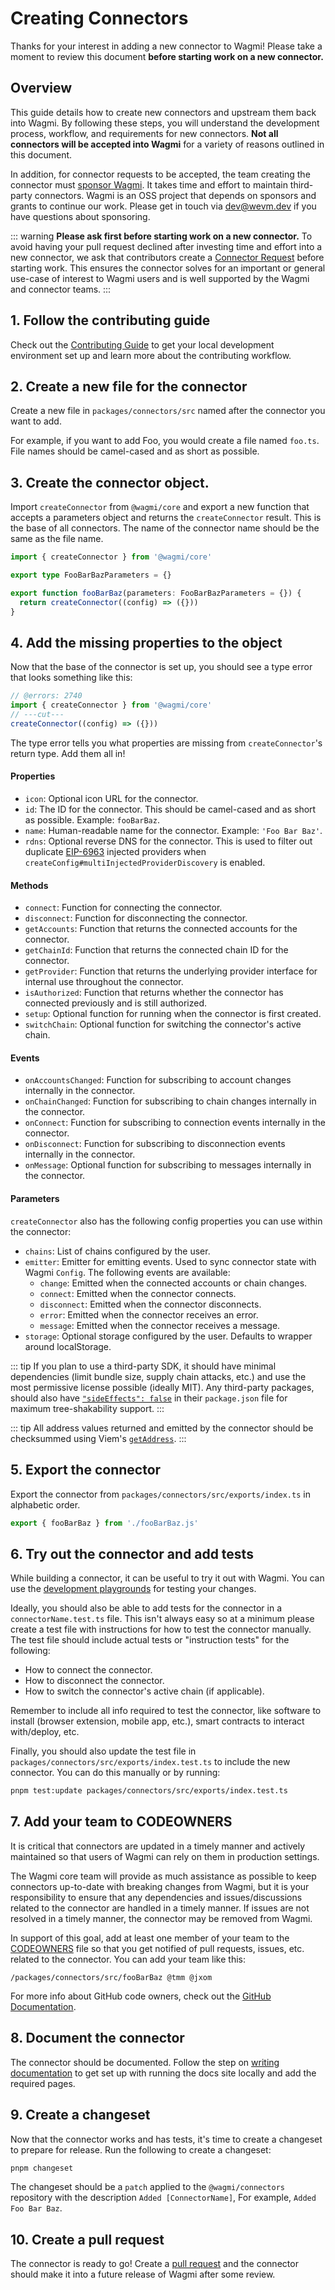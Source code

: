 # Creating Connectors

Thanks for your interest in adding a new connector to Wagmi! Please take a moment to review this document **before starting work on a new connector.**

## Overview

This guide details how to create new connectors and upstream them back into Wagmi. By following these steps, you will understand the development process, workflow, and requirements for new connectors. **Not all connectors will be accepted into Wagmi** for a variety of reasons outlined in this document.

In addition, for connector requests to be accepted, the team creating the connector must [sponsor Wagmi](https://github.com/sponsors/wevm). It takes time and effort to maintain third-party connectors. Wagmi is an OSS project that depends on sponsors and grants to continue our work. Please get in touch via [dev@wevm.dev](mailto:dev@wevm.dev) if you have questions about sponsoring.

::: warning **Please ask first before starting work on a new connector.**
To avoid having your pull request declined after investing time and effort into a new connector, we ask that contributors create a [Connector Request](https://github.com/wevm/wagmi/discussions/new?category=connector-request) before starting work. This ensures the connector solves for an important or general use-case of interest to Wagmi users and is well supported by the Wagmi and connector teams.
:::

## 1. Follow the contributing guide

Check out the [Contributing Guide](/dev/contributing) to get your local development environment set up and learn more about the contributing workflow.

## 2. Create a new file for the connector

Create a new file in `packages/connectors/src` named after the connector you want to add.

For example, if you want to add Foo, you would create a file named `foo.ts`. File names should be camel-cased and as short as possible.

## 3. Create the connector object.

Import `createConnector` from `@wagmi/core` and export a new function that accepts a parameters object and returns the `createConnector` result. This is the base of all connectors. The name of the connector name should be the same as the file name.

```ts
import { createConnector } from '@wagmi/core'

export type FooBarBazParameters = {}

export function fooBarBaz(parameters: FooBarBazParameters = {}) {
  return createConnector((config) => ({}))
}
```

## 4. Add the missing properties to the object

Now that the base of the connector is set up, you should see a type error that looks something like this:

```ts twoslash
// @errors: 2740
import { createConnector } from '@wagmi/core'
// ---cut---
createConnector((config) => ({}))
```

The type error tells you what properties are missing from `createConnector`'s return type. Add them all in!

#### Properties

- `icon`: Optional icon URL for the connector.
- `id`: The ID for the connector. This should be camel-cased and as short as possible. Example: `fooBarBaz`.
- `name`: Human-readable name for the connector. Example: `'Foo Bar Baz'`.
- `rdns`: Optional reverse DNS for the connector. This is used to filter out duplicate [EIP-6963](https://eips.ethereum.org/EIPS/eip-6963) injected providers when `createConfig#multiInjectedProviderDiscovery` is enabled.

#### Methods

- `connect`: Function for connecting the connector.
- `disconnect`: Function for disconnecting the connector.
- `getAccounts`: Function that returns the connected accounts for the connector.
- `getChainId`: Function that returns the connected chain ID for the connector.
- `getProvider`: Function that returns the underlying provider interface for internal use throughout the connector.
- `isAuthorized`: Function that returns whether the connector has connected previously and is still authorized.
- `setup`: Optional function for running when the connector is first created.
- `switchChain`: Optional function for switching the connector's active chain.

#### Events

- `onAccountsChanged`: Function for subscribing to account changes internally in the connector.
- `onChainChanged`: Function for subscribing to chain changes internally in the connector.
- `onConnect`: Function for subscribing to connection events internally in the connector.
- `onDisconnect`: Function for subscribing to disconnection events internally in the connector.
- `onMessage`: Optional function for subscribing to messages internally in the connector.

#### Parameters

`createConnector` also has the following config properties you can use within the connector:

- `chains`: List of chains configured by the user.
- `emitter`: Emitter for emitting events. Used to sync connector state with Wagmi `Config`. The following events are available:
  - `change`: Emitted when the connected accounts or chain changes.
  - `connect`: Emitted when the connector connects.
  - `disconnect`: Emitted when the connector disconnects.
  - `error`: Emitted when the connector receives an error.
  - `message`: Emitted when the connector receives a message.
- `storage`: Optional storage configured by the user. Defaults to wrapper around localStorage.

::: tip
If you plan to use a third-party SDK, it should have minimal dependencies (limit bundle size, supply chain attacks, etc.) and use the most permissive license possible (ideally MIT). Any third-party packages, should also have [`"sideEffects": false`](https://webpack.js.org/guides/tree-shaking/#mark-the-file-as-side-effect-free) in their `package.json` file for maximum tree-shakability support.
:::

::: tip
All address values returned and emitted by the connector should be checksummed using Viem's [`getAddress`](https://viem.sh/docs/utilities/getAddress).
:::

## 5. Export the connector

Export the connector from `packages/connectors/src/exports/index.ts` in alphabetic order.

```ts
export { fooBarBaz } from './fooBarBaz.js'
```

## 6. Try out the connector and add tests

While building a connector, it can be useful to try it out with Wagmi. You can use the [development playgrounds](/dev/contributing#_5-running-the-dev-playgrounds) for testing your changes.

Ideally, you should also be able to add tests for the connector in a `connectorName.test.ts` file. This isn't always easy so at a minimum please create a test file with instructions for how to test the connector manually. The test file should include actual tests or "instruction tests" for the following:

- How to connect the connector.
- How to disconnect the connector.
- How to switch the connector's active chain (if applicable).

Remember to include all info required to test the connector, like software to install (browser extension, mobile app, etc.), smart contracts to interact with/deploy, etc.

Finally, you should also update the test file in `packages/connectors/src/exports/index.test.ts` to include the new connector. You can do this manually or by running:

```bash
pnpm test:update packages/connectors/src/exports/index.test.ts
```

## 7. Add your team to CODEOWNERS

It is critical that connectors are updated in a timely manner and actively maintained so that users of Wagmi can rely on them in production settings.

The Wagmi core team will provide as much assistance as possible to keep connectors up-to-date with breaking changes from Wagmi, but it is your responsibility to ensure that any dependencies and issues/discussions related to the connector are handled in a timely manner. If issues are not resolved in a timely manner, the connector may be removed from Wagmi.

In support of this goal, add at least one member of your team to the [CODEOWNERS](https://github.com/wevm/wagmi/blob/main/.github/CODEOWNERS) file so that you get notified of pull requests, issues, etc. related to the connector. You can add your team like this:

```
/packages/connectors/src/fooBarBaz @tmm @jxom
```

For more info about GitHub code owners, check out the [GitHub Documentation](https://docs.github.com/en/repositories/managing-your-repositorys-settings-and-features/customizing-your-repository/about-code-owners).

## 8. Document the connector

The connector should be documented. Follow the step on [writing documentation](/dev/contributing#_7-writing-documentation) to get set up with running the docs site locally and add the required pages.

## 9. Create a changeset

Now that the connector works and has tests, it's time to create a changeset to prepare for release. Run the following to create a changeset:

```bash
pnpm changeset
```

The changeset should be a `patch` applied to the `@wagmi/connectors` repository with the description `Added [ConnectorName]`, For example, `Added Foo Bar Baz`.

## 10. Create a pull request

The connector is ready to go! Create a [pull request](/dev/contributing#_8-submitting-a-pull-request) and the connector should make it into a future release of Wagmi after some review.
